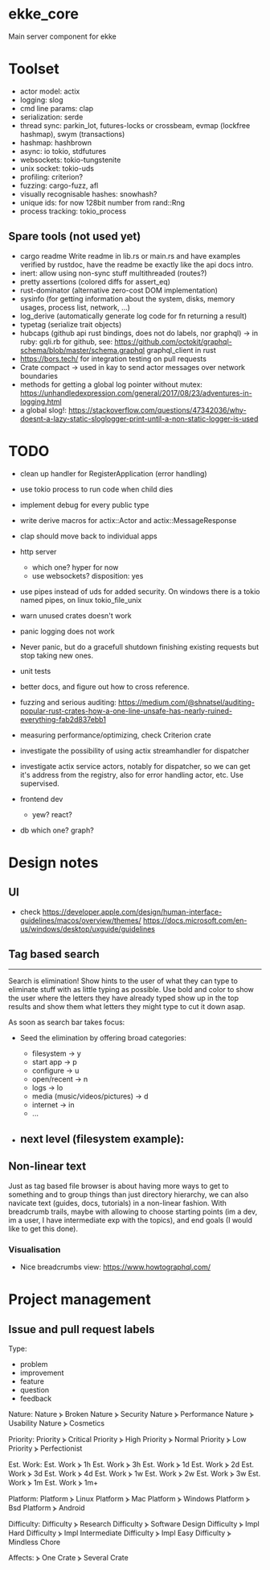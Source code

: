 # ekke_core
Main server component for ekke


# Toolset

  - actor model: actix
  - logging: slog
  - cmd line params: clap
  - serialization: serde
  - thread sync: parkin_lot, futures-locks or crossbeam, evmap (lockfree hashmap), swym (transactions)
  - hashmap: hashbrown
  - async: io tokio, stdfutures
  - websockets: tokio-tungstenite
  - unix socket: tokio-uds
  - profiling: criterion?
  - fuzzing: cargo-fuzz, afl
  - visually recognisable hashes: snowhash?
  - unique ids: for now 128bit number from rand::Rng
  - process tracking: tokio_process

## Spare tools (not used yet)

  - cargo readme Write readme in lib.rs or main.rs and have examples verified by rustdoc, have the readme be exactly like the api docs intro.
  - inert: allow using non-sync stuff multithreaded (routes?)
  - pretty assertions (colored diffs for assert_eq)
  - rust-dominator (alternative zero-cost DOM implementation)
  - sysinfo (for getting information about the system, disks, memory usages, process list, network, ...)
  - log_derive (automatically generate log code for fn returning a result)
  - typetag (serialize trait objects)
  - hubcaps (github api rust bindings, does not do labels, nor graphql) -> in ruby: gqli.rb
    for github, see: https://github.com/octokit/graphql-schema/blob/master/schema.graphql
    graphql_client in rust
  - https://bors.tech/ for integration testing on pull requests
  - Crate compact -> used in kay to send actor messages over network boundaries
  - methods for getting a global log pointer without mutex: https://unhandledexpression.com/general/2017/08/23/adventures-in-logging.html
  - a global slog!: https://stackoverflow.com/questions/47342036/why-doesnt-a-lazy-static-sloglogger-print-until-a-non-static-logger-is-used

# TODO

- clean up handler for RegisterApplication (error handling)
- use tokio process to run code when child dies
- implement debug for every public type
- write derive macros for actix::Actor and actix::MessageResponse
- clap should move back to individual apps

- http server
  - which one? hyper for now
  - use websockets? disposition: yes

- use pipes instead of uds for added security. On windows there is a tokio named pipes, on linux tokio_file_unix

- warn unused crates doesn't work
- panic logging does not work
- Never panic, but do a gracefull shutdown finishing existing requests but stop taking new ones.
- unit tests
- better docs, and figure out how to cross reference.
- fuzzing and serious auditing: https://medium.com/@shnatsel/auditing-popular-rust-crates-how-a-one-line-unsafe-has-nearly-ruined-everything-fab2d837ebb1
- measuring performance/optimizing, check Criterion crate
- investigate the possibility of using actix streamhandler for dispatcher
- investigate actix service actors, notably for dispatcher, so we can get it's address from the registry, also for error handling actor, etc. Use supervised.



- frontend dev
  - yew? react?

- db
  which one? graph?


# Design notes

## UI

 - check https://developer.apple.com/design/human-interface-guidelines/macos/overview/themes/
         https://docs.microsoft.com/en-us/windows/desktop/uxguide/guidelines

## Tag based search
-------------------

Search is elimination! Show hints to the user of what they can type to eliminate stuff with as little typing as possible.
Use bold and color to show the user where the letters they have already typed show up in the top results and show them
what letters they might type to cut it down asap.

As soon as search bar takes focus:
- Seed the elimination by offering broad categories:
  - filesystem -> y
  - start app  -> p
  - configure  -> u
  - open/recent -> n
  - logs        -> lo
  - media (music/videos/pictures) -> d
  - internet    -> in
  - ...

- next level (filesystem example):
  -

## Non-linear text
Just as tag based file browser is about having more ways to get to something and to group things than just directory hierarchy, we can also navicate text (guides, docs, tutorials) in a non-linear fashion. With breadcrumb trails, maybe with allowing to choose starting points (im a dev, im a user, I have intermediate exp with the topics), and end goals (I would like to get this done).

### Visualisation
- Nice breadcrumbs view: https://www.howtographql.com/

# Project management

## Issue and pull request labels

Type:
  - problem
  - improvement
  - feature
  - question
  - feedback

Nature:
Nature ⦔ Broken
Nature ⦔ Security
Nature ⦔ Performance
Nature ⦔ Usability
Nature ⦔ Cosmetics


Priority:
Priority ⦔ Critical
Priority ⦔ High
Priority ⦔ Normal
Priority ⦔ Low
Priority ⦔ Perfectionist


Est. Work:
Est. Work ⦔ 1h
Est. Work ⦔ 3h
Est. Work ⦔ 1d
Est. Work ⦔ 2d
Est. Work ⦔ 3d
Est. Work ⦔ 4d
Est. Work ⦔ 1w
Est. Work ⦔ 2w
Est. Work ⦔ 3w
Est. Work ⦔ 1m
Est. Work ⦔ 1m+


Platform:
Platform ⦔ Linux
Platform ⦔ Mac
Platform ⦔ Windows
Platform ⦔ Bsd
Platform ⦔ Android


Difficulty:
Difficulty ⦔ Research
Difficulty ⦔ Software Design
Difficulty ⦔ Impl Hard
Difficulty ⦔ Impl Intermediate
Difficulty ⦔ Impl Easy
Difficulty ⦔ Mindless Chore

Affects:
⦔ One Crate
⦔ Several Crate
